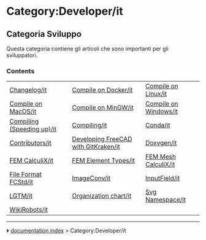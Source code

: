 # Category:Developer/it
## Categoria Sviluppo 

Questa categoria contiene gli articoli che sono importanti per gli sviluppatori.

### Contents

|     |     |     |
| --- | --- | --- |
| [Changelog/it](Changelog/it.md) | [Compile on Docker/it](Compile_on_Docker/it.md) | [Compile on Linux/it](Compile_on_Linux/it.md) |
| [Compile on MacOS/it](Compile_on_MacOS/it.md) | [Compile on MinGW/it](Compile_on_MinGW/it.md) | [Compile on Windows/it](Compile_on_Windows/it.md) |
| [Compiling (Speeding up)/it](Compiling_(Speeding_up)/it.md) | [Compiling/it](Compiling/it.md) | [Conda/it](Conda/it.md) |
| [Contributors/it](Contributors/it.md) | [Developing FreeCAD with GitKraken/it](Developing_FreeCAD_with_GitKraken/it.md) | [Doxygen/it](Doxygen/it.md) |
| [FEM CalculiX/it](FEM_CalculiX/it.md) | [FEM Element Types/it](FEM_Element_Types/it.md) | [FEM Mesh CalculiX/it](FEM_Mesh_CalculiX/it.md) |
| [File Format FCStd/it](File_Format_FCStd/it.md) | [ImageConv/it](ImageConv/it.md) | [InputField/it](InputField/it.md) |
| [LGTM/it](LGTM/it.md) | [Organization chart/it](Organization_chart/it.md) | [Svg Namespace/it](Svg_Namespace/it.md) |
| [WikiRobots/it](WikiRobots/it.md) |



---
⏵ [documentation index](../README.md) > Category:Developer/it
